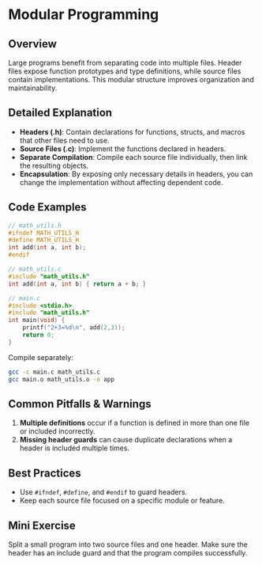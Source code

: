 # Modular Programming

## Overview
Large programs benefit from separating code into multiple files. Header files expose function prototypes and type definitions, while source files contain implementations. This modular structure improves organization and maintainability.

## Detailed Explanation
- **Headers (.h)**: Contain declarations for functions, structs, and macros that other files need to use.
- **Source Files (.c)**: Implement the functions declared in headers.
- **Separate Compilation**: Compile each source file individually, then link the resulting objects.
- **Encapsulation**: By exposing only necessary details in headers, you can change the implementation without affecting dependent code.

## Code Examples
```c
// math_utils.h
#ifndef MATH_UTILS_H
#define MATH_UTILS_H
int add(int a, int b);
#endif

// math_utils.c
#include "math_utils.h"
int add(int a, int b) { return a + b; }

// main.c
#include <stdio.h>
#include "math_utils.h"
int main(void) {
    printf("2+3=%d\n", add(2,3));
    return 0;
}
```
Compile separately:
```bash
gcc -c main.c math_utils.c
gcc main.o math_utils.o -o app
```

## Common Pitfalls & Warnings
1. **Multiple definitions** occur if a function is defined in more than one file or included incorrectly.
2. **Missing header guards** can cause duplicate declarations when a header is included multiple times.

## Best Practices
- Use `#ifndef`, `#define`, and `#endif` to guard headers.
- Keep each source file focused on a specific module or feature.

## Mini Exercise
Split a small program into two source files and one header. Make sure the header has an include guard and that the program compiles successfully.

